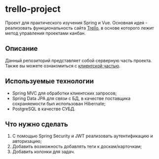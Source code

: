# trello-project
Проект для практического изучения Spring и Vue. Основная идея - реализовать функциональность сайта [Trello](https://trello.com/ru), в основе которого лежит метод управления проектами канбан.

## Описание
Данный репозиторий представляет собой серверную часть проекта. Также вы можете ознакомиться с [клиентской частью](https://github.com/Igor-Larin/trello-project-vue).

## Используемые технологии
- Spring MVC для обработки клиентских запросов;
- Spring Data JPA для связи с БД, в качестве поставщика сохраняемости был использован Hibernate;
- PostgreSQL в качестве СУБД.

## Что нужно сделать
1. С помощью Spring Security и JWT реализовать аутентификацию и авторизацию;
2. Добавить возможность добавлять теги к доскам/карточкам;
3. Добавить колонки для задач.
